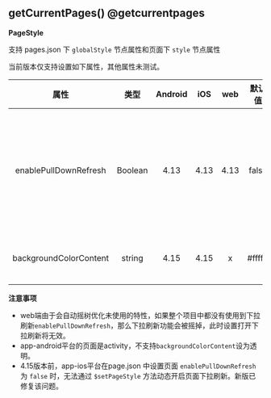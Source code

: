 ## getCurrentPages() @getcurrentpages

<!-- UTSAPIJSON.getCurrentPages.description -->

<!-- UTSAPIJSON.getCurrentPages.compatibility -->

<!-- UTSAPIJSON.getCurrentPages.param -->

<!-- UTSAPIJSON.getCurrentPages.returnValue -->

**PageStyle**

支持 pages.json 下 `globalStyle` 节点属性和页面下 `style` 节点属性

当前版本仅支持设置如下属性，其他属性未测试。

|属性										|类型		|Android|iOS	|web	|默认值	|描述																																													|
|:-:										|:-:		|:-:		|:-:	|:-:	|:-:		|:-:																																													|
|enablePullDownRefresh	|Boolean|4.13		|4.13	|4.13	|false	|是否开启下拉刷新，详见页面[生命周期](https://uniapp.dcloud.net.cn/tutorial/page.html#lifecycle)。	|
|backgroundColorContent	|string	|4.15		|4.15	|x		|#ffffff|页面容器背景色																																									|

**注意事项**
- web端由于会自动摇树优化未使用的特性，如果整个项目中都没有使用到下拉刷新`enablePullDownRefresh`，那么下拉刷新功能会被摇掉，此时设置打开下拉刷新将无效。
- app-android平台的页面是activity，不支持`backgroundColorContent`设为透明。
- 4.15版本前，app-ios平台在page.json 中设置页面 `enablePullDownRefresh` 为 `false` 时，无法通过 `$setPageStyle` 方法动态开启页面下拉刷新。新版已修复该问题。


<!-- UTSAPIJSON.getCurrentPages.example -->



<!-- UTSAPIJSON.getCurrentPages.tutorial -->

<!-- UTSAPIJSON.get-current-pages.example -->

<!-- UTSAPIJSON.general_type.name -->

<!-- UTSAPIJSON.general_type.param -->
